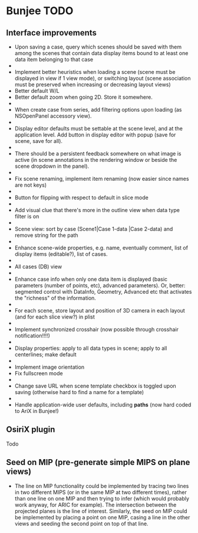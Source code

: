 # Bunjee TODO

## Interface improvements

* Upon saving a case, query which scenes should be saved with them among the scenes that contain data display items bound to at least one data item belonging to that case
*
* Implement better heuristics when loading a scene (scene must be displayed in view if 1 view mode), or switching layout (scene association must be preserved when increasing or decreasing layout views)
* Better default W/L
* Better default zoom when going 2D. Store it somewhere.
*
* When create case from series, add filtering options upon loading (as NSOpenPanel accessory view).
*
* Display editor defaults must be settable at the scene level, and at the application level. Add button in display editor with popup (save for scene, save for all). 
*
* There should be a persistent feedback somewhere on what image is active (in scene annotations in the rendering window or beside the scene dropdown in the panel).
*
* Fix scene renaming, implement item renaming (now easier since names are not keys)
*
* Button for flipping with respect to default in slice mode
*
* Add visual clue that there's more in the outline view when data type filter is on
*
* Scene view: sort by case (Scene1|Case 1-data |Case 2-data) and remove string for the path
*
* Enhance scene-wide properties, e.g. name, eventually comment, list of display items (editable?), list of cases. 
*
* All cases (DB) view
*
* Enhance case info when only one data item is displayed (basic parameters (number of points, etc), advanced parameters). Or, better: segmented control with DataInfo, Geometry, Advanced etc that activates the "richness" of the information.
*
* For each scene, store layout and position of 3D camera in each layout (and for each slice view?) in plist
*
* Implement synchronized crosshair (now possible through crosshair notification!!!!)
*
* Display properties: apply to all data types in scene; apply to all centerlines; make default
*
* Implement image orientation
* Fix fullscreen mode
*
* Change save URL when scene template checkbox is toggled upon saving (otherwise hard to find a name for a template)
*
* Handle application-wide user defaults, including **paths** (now hard coded to AriX in Bunjee!)

## OsiriX plugin

Todo

## Seed on MIP (pre-generate simple MIPS on plane views)
* The line on MIP functionality could be implemented by tracing two lines in two different MIPS (or in the same MIP at two different times), rather than one line on one MIP and then trying to infer (which would probably work anyway, for ARIC for example). The intersection between the projected planes is the line of interest. Similarly, the seed on MIP could be implemented by placing a point on one MIP, casing a line in the other views and seeding the second point on top of that line.

